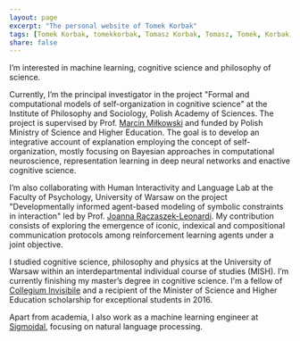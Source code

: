 ```yaml
---
layout: page
excerpt: "The personal website of Tomek Korbak"
tags: [Tomek Korbak, tomekkorbak, Tomasz Korbak, Tomasz, Tomek, Korbak, homepage]
share: false
---
```

I’m interested in machine learning, cognitive science and philosophy of science.

Currently, I’m the principal investigator in the project "Formal and computational models of self-organization in cognitive science" at the Institute of Philosophy and Sociology, Polish Academy of Sciences. The project is supervised by Prof. [Marcin Miłkowski](https://marcinmilkowski.pl) and funded by Polish Ministry of Science and Higher Education. The goal is to develop an integrative account of explanation employing the concept of self-organization, mostly focusing on Bayesian approaches in computational neuroscience, representation learning in deep neural networks and enactive cognitive science.

I’m also collaborating with Human Interactivity and Language Lab at the Faculty of Psychology, University of Warsaw on the project "Developmentally informed agent-based modeling of symbolic constraints in interaction" led by Prof. [Joanna Rączaszek-Leonardi](https://www.researchgate.net/profile/Joanna_Rczaszek-Leonardi2). My contribution consists of exploring the emergence of iconic, indexical and compositional communication protocols among reinforcement learning agents under a joint objective.

I studied cognitive science, philosophy and physics at the University of Warsaw within an interdepartmental individual course of studies (MISH). I’m currently finishing my master’s degree in cognitive science. I'm a fellow of [Collegium Invisibile](https://en.wikipedia.org/wiki/Collegium_Invisibile) and a recipient of the Minister of Science and Higher Education scholarship for exceptional students in 2016.

Apart from academia, I also work as a machine learning engineer at [Sigmoidal](http://sigmoidal.io/), focusing on natural language processing.